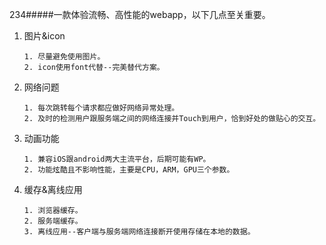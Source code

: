 234#####一款体验流畅、高性能的webapp，以下几点至关重要。

1. 图片&icon

	   1. 尽量避免使用图片。
	   2. icon使用font代替--完美替代方案。

1. 网络问题

	   1. 每次跳转每个请求都应做好网络异常处理。 
	   2. 及时的检测用户跟服务端之间的网络连接并Touch到用户，恰到好处的做贴心的交互。

3. 动画功能

       1. 兼容iOS跟android两大主流平台，后期可能有WP。
       2. 功能炫酷且不影响性能，主要是CPU，ARM，GPU三个参数。 

4. 缓存&离线应用

       1. 浏览器缓存。
       2. 服务端缓存。
       3. 离线应用--客户端与服务端网络连接断开使用存储在本地的数据。
